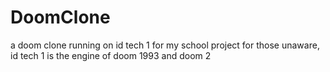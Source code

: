 # DoomClone
a doom clone running on id tech 1 for my school project
for those unaware, id tech 1 is the engine of doom 1993 and doom 2
